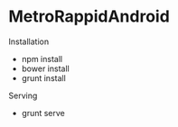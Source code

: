 MetroRappidAndroid
==================


Installation

- npm install
- bower install
- grunt install

Serving

- grunt serve
